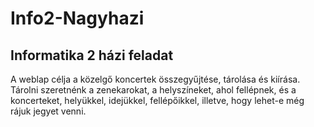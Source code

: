 # Info2-Nagyhazi
## Informatika 2 házi feladat

A weblap célja a közelgő koncertek összegyűjtése, tárolása és kiírása. Tárolni szeretnénk a zenekarokat, a helyszíneket, ahol fellépnek, és a koncerteket, helyükkel, idejükkel, fellépőikkel, illetve, hogy lehet-e még rájuk jegyet venni.
